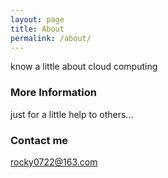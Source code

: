 ```yaml
---
layout: page
title: About
permalink: /about/
---
```


know a little about cloud computing

### More Information

just for a little help to others...

### Contact me

[rocky0722@163.com](mailto:rocky0722@163.com)
